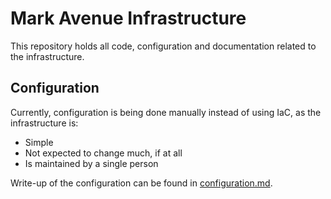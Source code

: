 # Mark Avenue Infrastructure

This repository holds all code, configuration and documentation related to the infrastructure.

## Configuration

Currently, configuration is being done manually instead of using IaC, as the infrastructure is:

- Simple
- Not expected to change much, if at all
- Is maintained by a single person

Write-up of the configuration can be found in [configuration.md].

[configuration.md]: configuration.md
